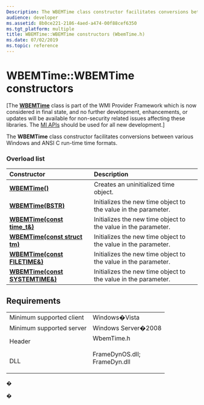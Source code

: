 ```yaml
---
Description: The WBEMTime class constructor facilitates conversions between various Windows and ANSI C run-time time formats.
audience: developer
ms.assetid: 8b0ce221-2186-4aed-a474-00f88cef6350
ms.tgt_platform: multiple
title: WBEMTime::WBEMTime constructors (WbemTime.h)
ms.date: 07/02/2019
ms.topic: reference
---
```


# WBEMTime::WBEMTime constructors

\[The [**WBEMTime**](wbemtime.md) class is part of the WMI Provider Framework which is now considered in final state, and no further development, enhancements, or updates will be available for non-security related issues affecting these libraries. The [MI APIs](/previous-versions/windows/desktop/wmi_v2/windows-management-infrastructure) should be used for all new development.\]

The **WBEMTime** class constructor facilitates conversions between various Windows and ANSI C run-time time formats.

### Overload list



| Constructor                                                                 | Description                                                               |
|:----------------------------------------------------------------------------|:--------------------------------------------------------------------------|
| [**WBEMTime()**](/windows/win32/api/wbemtime/nf-wbemtime-wbemtime-wbemtime(constbstr))                                   | Creates an uninitialized time object.<br/>                          |
| [**WBEMTime(BSTR)**](/windows/win32/api/wbemtime/nf-wbemtime-wbemtime-wbemtime(constbstr))                           | Initializes the new time object to the value in the parameter.<br/> |
| [**WBEMTime(const time\_t&)**](/windows/win32/api/wbemtime/nf-wbemtime-wbemtime-wbemtime(consttime_t_))        | Initializes the new time object to the value in the parameter.<br/> |
| [**WBEMTime(const struct tm)**](/windows/win32/api/wbemtime/nf-wbemtime-wbemtime-wbemtime(consttm_))    | Initializes the new time object to the value in the parameter.<br/> |
| [**WBEMTime(const FILETIME&)**](/windows/win32/api/wbemtime/nf-wbemtime-wbemtime-wbemtime(constfiletime_))     | Initializes the new time object to the value in the parameter.<br/> |
| [**WBEMTime(const SYSTEMTIME&)**](/windows/win32/api/wbemtime/nf-wbemtime-wbemtime-wbemtime(constsystemtime_)) | Initializes the new time object to the value in the parameter.<br/> |



## Requirements



|                                     |                                                                                                                                                               |
|-------------------------------------|---------------------------------------------------------------------------------------------------------------------------------------------------------------|
| Minimum supported client<br/> | Windows�Vista<br/>                                                                                                                                      |
| Minimum supported server<br/> | Windows Server�2008<br/>                                                                                                                                |
| Header<br/>                   | <dl> <dt>WbemTime.h</dt> </dl>                                                                         |
| DLL<br/>                      | <dl> <dt>FrameDynOS.dll; </dt> <dt>FrameDyn.dll</dt> </dl> |



�

�